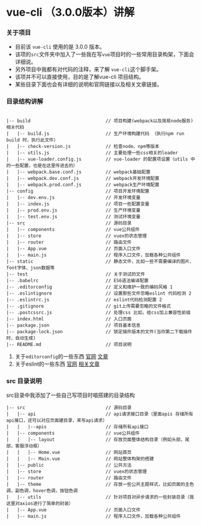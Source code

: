 # vue-cli （3.0.0版本）讲解


### 关于项目

- 目前该 `vue-cli` 使用的是 3.0.0 版本。
- 该项的`src`文件夹中加入了一些我在写`vue`项目时的一些常用目录构架，下面会详细说。
- 另外项目中我都有对代码的注释，来了解 `vue-cli`这个脚手架。
- 该项并不可以直接使用，目的是了解vue-cli 项目结构。
- 某些目录下面也会有详细的说明和官网链接以及相关文章链接。

### 目录结构讲解

```

|-- build                            // 项目构建(webpack以及简易node服务)相关代码
|   |-- build.js                     // 生产环境构建代码 （执行npm run build 时，执行此文件）
|   |-- check-version.js             // 检查node、npm等版本
|   |-- utils.js                     // 主要处理一些css相关的loader
|   |-- vue-loader.config.js         // vue-loader 的配置项设置（utils 中的一些配置，也是在这里传进去的）
|   |-- webpack.base.conf.js         // webpack基础配置
|   |-- webpack.dev.conf.js          // webpack开发环境配置
|   |-- webpack.prod.conf.js         // webpack生产环境配置
|-- config                           // 项目开发环境配置
|   |-- dev.env.js                   // 开发环境变量
|   |-- index.js                     // 项目一些配置变量
|   |-- prod.env.js                  // 生产环境变量
|   |-- test.env.js                  // 测试环境变量
|-- src                              // 源码目录
|   |-- components                   // vue公共组件
|   |-- store                        // vuex的状态管理
|   |-- router                       // 路由文件
|   |-- App.vue                      // 页面入口文件
|   |-- main.js                      // 程序入口文件，加载各种公共组件
|-- static                           // 静态文件，比如一些不需要编译的图片、font字体、json数据等
|-- test                             // 关于测试的文件
|-- .babelrc                         // ES6语法编译配置
|-- .editorconfig                    // 定义和维护一致的编码风格 1
|-- .eslintignore                    // 设置那些文件忽略eslint 代码检测 2
|-- .eslintrc.js                     // eslint代码检测配置 2
|-- .gitignore                       // git上传需要忽略的文件格式
|-- .postcssrc.js                    // 处理css 比如，给css加上兼容性前缀
|-- index.html                       // 入口页面
|-- package.json                     // 项目基本信息
|-- package-lock.json                // 锁定插件版本的文件(当你第二下载插件时，自动生成)
|-- README.md                        // 项目说明

```


1. 关于`editorconfig`的一些东西 [官网](http://editorconfig.org/)    [文章](https://www.cnblogs.com/xiaohuochai/p/7160067.html)
2. 关于eslint的一些东西 [官网](http://eslint.cn/docs/rules/)  [相关文章](http://cnodejs.org/topic/57c68052b4a3bca66bbddbdd)



### src 目录说明

src目录中我添加了一些自己写项目时唱搭建的目录结构

```
|-- src                              // 源码目录
|   |-- api                          // api请求接口目录（里面apis 存储所有api接口，还可以对应页面建目录，来写api请求）
|   |   |--apis                      // 存储所有api接口
|   |-- components                   // vue公共组件
|   |   |-- layout                   // 存放页面整体结构目录（例如头部，尾部，客服浮动框）
|   |   |-- Home.vue                 // 网站首页
|   |   |-- Main.vue                 // 网站整体构架的搭建
|   |-- public                       // 公共方法
|   |-- store                        // vuex的状态管理
|   |-- router                       // 路由文件
|   |-- theme                        // 存放一些公共主题样式，比如页面的主色调，副色调，hover色调，按钮色调
|   |-- utils                        // 针对项目对异步请求的一些封装目录（我这里对axios进行了简单的封装）
|   |-- App.vue                      // 页面入口文件
|   |-- main.js                      // 程序入口文件，加载各种公共组件

```
